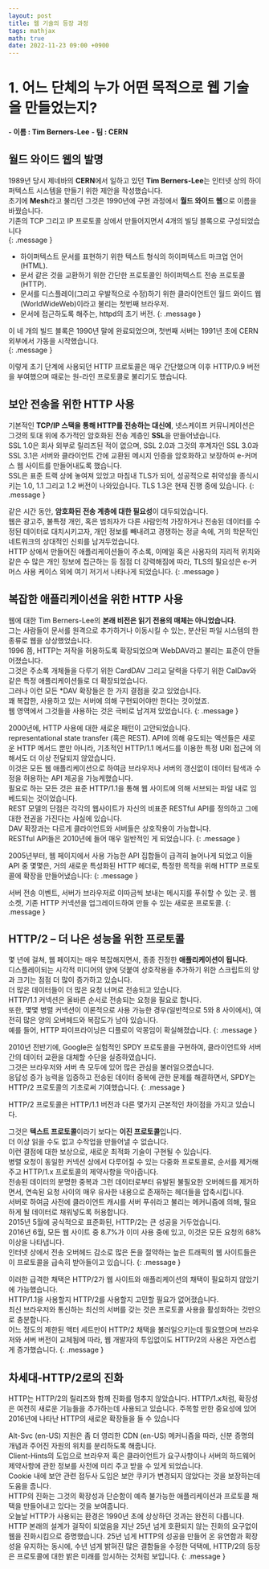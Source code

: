 ```yaml
---
layout: post
title: 웹 기술의 등장 과정
tags: mathjax
math: true
date: 2022-11-23 09:00 +0900
---
```


# 1. 어느 단체의 누가 어떤 목적으로 웹 기술을 만들었는지?

**- 이름 : Tim Berners-Lee**
**- 팀 : CERN**


## 월드 와이드 웹의 발명

1989년 당시 제네바의 **CERN**에서 일하고 있던 **Tim Berners-Lee**는 인터넷 상의 하이퍼텍스트 시스템을 만들기 위한 제안을 작성했습니다.<br>
초기에 **Mesh**라고 불리던 그것은 1990년에 구현 과정에서 **월드 와이드 웹**으로 이름을 바꿨습니다.<br>
기존의 TCP 그리고 IP 프로토콜 상에서 만들어지면서 4개의 빌딩 블록으로 구성되었습니다<br>
{: .message }

- 하이퍼텍스트 문서를 표현하기 위한 텍스트 형식의 하이퍼텍스트 마크업 언어 (HTML).
- 문서 같은 것을 교환하기 위한 간단한 프로토콜인 하이퍼텍스트 전송 프로토콜 (HTTP).
- 문서를 디스플레이(그리고 우발적으로 수정)하기 위한 클라이언트인 월드 와이드 웹(WorldWideWeb)이라고 불리는 첫번째 브라우저.
- 문서에 접근하도록 해주는, httpd의 초기 버전.
{: .message }

이 네 개의 빌드 블록은 1990년 말에 완료되었으며, 첫번째 서버는 1991년 초에 CERN 외부에서 가동을 시작했습니다.<br>
{: .message }

이렇게 초기 단계에 사용되던 HTTP 프로토콜은 매우 간단했으며 이후 HTTP/0.9 버전을 부여했으며 때로는 원-라인 프로토콜로 불리기도 했습니다.


## 보안 전송을 위한 HTTP 사용

기본적인 **TCP/IP 스택을 통해 HTTP를 전송하는 대신에**, 넷스케이프 커뮤니케이션은 그것의 토대 위에 추가적인 암호화된 전송 계층인 **SSL**을 만들어냈습니다.<br>
SSL 1.0은 회사 외부로 릴리즈된 적이 없으며, SSL 2.0과 그것의 후계자인 SSL 3.0과 SSL 3.1은 서버와 클라이언트 간에 교환된 메시지 인증을 암호화하고 보장하여 e-커머스 웹 사이트를 만들어내도록 했습니다.<br>
SSL은 표준 트랙 상에 놓여져 있었고 마침내 TLS가 되어, 성공적으로 취약성을 종식시키는 1.0, 1.1 그리고 1.2 버전이 나와있습니다. TLS 1.3은 현재 진행 중에 있습니다.
{: .message }

같은 시간 동안, **암호화된 전송 계층에 대한 필요성**이 대두되었습니다.<br>
웹은 광고주, 불특정 개인, 혹은 범죄자가 다른 사람인척 가장하거나 전송된 데이터를 수정된 데이터로 대치시키고자, 개인 정보를 빼내려고 경쟁하는 정글 속에, 거의 학문적인 네트워크의 상대적인 신뢰를 남겨두었습니다.<br>
HTTP 상에서 만들어진 애플리케이션들이 주소록, 이메일 혹은 사용자의 지리적 위치와 같은 수 많은 개인 정보에 접근하는 등 점점 더 강력해짐에 따라, TLS의 필요성은 e-커머스 사용 케이스 외에 여기 저기서 나타나게 되었습니다.
{: .message }

## 복잡한 애플리케이션을 위한 HTTP 사용

웹에 대한 Tim Berners-Lee의 **본래 비전은 읽기 전용의 매체는 아니었습니다.**<br>
그는 사람들이 문서를 원격으로 추가하거나 이동시킬 수 있는, 분산된 파일 시스템의 한 종류로 웹을 상상했었습니다.<br>
1996 쯤, HTTP는 저작을 허용하도록 확장되었으며 WebDAV라고 불리는 표준이 만들어졌습니다.<br>
그것은 주소록 개체들을 다루기 위한 CardDAV 그리고 달력을 다루기 위한 CalDav와 같은 특정 애플리케이션들로 더 확장되었습니다.<br>
그러나 이런 모든 *DAV 확장들은 한 가지 결점을 갖고 있었습니다.<br>
꽤 복잡한, 사용하고 있는 서버에 의해 구현되어야만 한다는 것이었죠.<br>
웹 영역에서 그것들을 사용하는 것은 극비로 남겨져 있었습니다.
{: .message }

2000년에, HTTP 사용에 대한 새로운 패턴이 고안되었습니다.<br>
representational state transfer (혹은 REST). API에 의해 유도되는 액션들은 새로운 HTTP 메서드 뿐만 아니라, 기초적인 HTTP/1.1 메서드를 이용한 특정 URI 접근에 의해서도 더 이상 전달되지 않았습니다.<br>
이것은 모든 웹 애플리케이션으로 하여금 브라우저나 서버의 갱신없이 데이터 탐색과 수정을 허용하는 API 제공을 가능케했습니다.<br>
필요로 하는 모든 것은 표준 HTTP/1.1을 통해 웹 사이트에 의해 서브되는 파일 내로 임베드되는 것이었습니다.<br>
REST 모델의 단점은 각각의 웹사이트가 자신의 비표준 RESTful API를 정의하고 그에 대한 전권을 가진다는 사실에 있습니다.<br>
DAV 확장과는 다르게 클라이언트와 서버들은 상호작용이 가능합니다.<br>
RESTful API들은 2010년에 들어 매우 일반적인 게 되었습니다.
{: .message }

2005년부터, 웹 페이지에서 사용 가능한 API 집합들이 급격히 늘어나게 되었고 이들 API 중 몇몇은, 거의 새로운 특성화된 HTTP 헤더로, 특정한 목적을 위해 HTTP 프로토콜에 확장을 만들어냈습니다:
{: .message }

서버 전송 이벤트, 서버가 브라우저로 이따금씩 보내는 메시지를 푸쉬할 수 있는 곳.
웹소켓, 기존 HTTP 커넥션을 업그레이드하여 만들 수 있는 새로운 프로토콜.
{: .message }

## HTTP/2 – 더 나은 성능을 위한 프로토콜

몇 년에 걸쳐, 웹 페이지는 매우 복잡해지면서, 종종 진정한 **애플리케이션이 됩니다.**<br>
디스플레이되는 시각적 미디어의 양에 덧붙여 상호작용을 추가하기 위한 스크립트의 양과 크기는 점점 더 많이 증가하고 있습니다.<br>
더 많은 데이터들이 더 많은 요청 너머로 전송되고 있습니다.<br>
HTTP/1.1 커넥션은 올바른 순서로 전송되는 요청을 필요로 합니다.<br>
또한, 몇몇 병렬 커넥션이 이론적으로 사용 가능한 경우(일반적으로 5와 8 사이에서), 여전히 많은 양의 오버헤드와 복잡도가 남아 있습니다.<br>
예를 들어, HTTP 파이프라이닝은 디플로이 악몽임이 확실해졌습니다.
{: .message }

2010년 전반기에, Google은 실험적인 SPDY 프로토콜을 구현하여, 클라이언트와 서버 간의 데이터 교환을 대체할 수단을 실증하였습니다.<br>
그것은 브라우저와 서버 측 모두에 있어 많은 관심을 불러일으켰습니다.<br>
응답성 증가 능력을 입증하고 전송된 데이터 중복에 관한 문제를 해결하면서, SPDY는 HTTP/2 프로토콜의 기초로써 기여했습니다.
{: .message }

HTTP/2 프로토콜은 HTTP/1.1 버전과 다른 몇가지 근본적인 차이점을 가지고 있습니다.

그것은 **텍스트 프로토콜**이라기 보다는 **이진 프로토콜**입니다.<br>
더 이상 읽을 수도 없고 수작업을 만들어낼 수 없습니다.<br>
이런 결점에 대한 보상으로, 새로운 최적화 기술이 구현될 수 있습니다.<br>
병렬 요청이 동일한 커넥션 상에서 다루어질 수 있는 다중화 프로토콜로, 순서를 제거해주고 HTTP/1.x 프로토콜의 제약사항을 막아줍니다.<br>
전송된 데이터의 분명한 중복과 그런 데이터로부터 유발된 불필요한 오버헤드를 제거하면서, 연속된 요청 사이의 매우 유사한 내용으로 존재하는 헤더들을 압축시킵니다.<br>
서버로 하여금 사전에 클라이언트 캐시를 서버 푸쉬라고 불리는 메커니즘에 의해, 필요하게 될 데이터로 채워넣도록 허용합니다.<br>
2015년 5월에 공식적으로 표준화된, HTTP/2는 큰 성공을 거두었습니다.<br>
2016년 6월, 모든 웹 사이트 중 8.7%가 이미 사용 중에 있고, 이것은 모든 요청의 68% 이상을 나타냅니다.<br>
인터넷 상에서 전송 오버헤드 감소로 많은 돈을 절약하는 높은 트래픽의 웹 사이트들은 이 프로토콜을 급속히 받아들이고 있습니다.
{: .message }

이러한 급격한 채택은 HTTP/2가 웹 사이트와 애플리케이션의 채택이 필요하지 않았기에 가능했습니다.<br>
HTTP/1.1을 사용할지 HTTP/2를 사용할지 고민할 필요가 없어졌습니다.<br>
최신 브라우저와 통신하는 최신의 서버를 갖는 것은 프로토콜 사용을 활성화하는 것만으로 충분합니다.<br>
어느 정도의 제한된 액터 세트만이 HTTP/2 채택을 불러일으키는데 필요했으며 브라우저와 서버 버전이 교체됨에 따라, 웹 개발자의 투입없이도 HTTP/2의 사용은 자연스럽게 증가했습니다.
{: .message }

## 차세대-HTTP/2로의 진화

HTTP는 HTTP/2의 릴리즈와 함께 진화를 멈추지 않았습니다. HTTP/1.x처럼, 확장성은 여전히 새로운 기능들을 추가하는데 사용되고 있습니다. 주목할 만한 중요성에 있어 2016년에 나타난 HTTP의 새로운 확장들을 들 수 있습니다<br>

Alt-Svc (en-US) 지원은 좀 더 영리한 CDN (en-US) 메커니즘을 따라, 신분 증명의 개념과 주어진 자원의 위치를 분리하도록 해줍니다.<br>
Client-Hints의 도입으로 브라우저 혹은 클라이언트가 요구사항이나 서버의 하드웨어 제약사항에 관한 정보를 사전에 미리 주고 받을 수 있게 되었습니다.<br>
Cookie 내에 보안 관련 접두사 도입은 보안 쿠키가 변경되지 않았다는 것을 보장하는데 도움을 줍니다.<br>
HTTP의 진화는 그것의 확장성과 단순함이 예측 불가능한 애플리케이션과 프로토콜 채택을 만들어내고 있다는 것을 보여줍니다.<br>
오늘날 HTTP가 사용되는 환경은 1990년 초에 상상하던 것과는 완전히 다릅니다.<br>
HTTP 본래의 설계가 걸작이 되었음을 지난 25년 넘게 호환되지 않는 진화의 요구없이 웹을 진화시킴으로 증명했습니다. 25년 넘게 HTTP의 성공을 만들어 온 유연함과 확장성을 유지하는 동시에, 수년 넘게 밝혀진 많은 결함들을 수정한 덕택에, HTTP/2의 등장은 프로토콜에 대한 밝은 미래를 암시하는 것처럼 보입니다.
{: .message }

